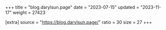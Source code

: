 +++
title = "blog.darylsun.page"
date = "2023-07-15"
updated = "2023-11-17"
weight = 27423

[extra]
source = "https://blog.darylsun.page/"
ratio = 30
size = 27
+++
